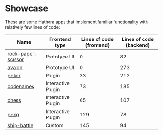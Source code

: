# Showcase

These are some Hathora apps that implement familiar functionality with relatively few lines of code:

| Name                                                                                              | Frontend type      | Lines of code (frontend) | Lines of code (backend) |
| ------------------------------------------------------------------------------------------------- | ------------------ | ------------------------ | ----------------------- |
| [rock-paper-scissor](https://github.com/hathora/hathora/tree/develop/examples/rock-paper-scissor) | Prototype UI       | 0                        | 82                      |
| [avalon](https://github.com/hathora/hathora/tree/develop/examples/avalon)                         | Prototype UI       | 0                        | 273                     |
| [poker](https://github.com/hathora/hathora/tree/develop/examples/poker)                           | Plugin             | 33                       | 212                     |
| [codenames](https://github.com/hathora/hathora/tree/develop/examples/codenames)                   | Interactive Plugin | 73                       | 185                     |
| [chess](https://github.com/hathora/hathora/tree/develop/examples/chess)                           | Interactive Plugin | 65                       | 107                     |
| [pong](https://github.com/hathora/hathora/tree/develop/examples/pong)                             | Interactive Plugin | 129                      | 78                      |
| [ship-battle](https://github.com/hathora/ship-battle)                                             | Custom             | 145                      | 94                      |
